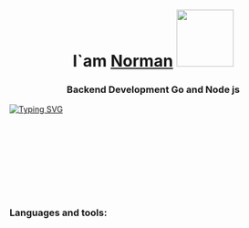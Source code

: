 <h1 align="center">I`am <a href="https://www.youtube.com/watch?v=Wm1ttXHLwl4&ab_channel=KrzysztofUtbult" target="_blank">Norman</a> 
<img src="https://media.tenor.com/ef_emJau35YAAAAi/anime-anime-character.gif" height="100"/></h1>
<h3 align="center">Backend Development Go and Node js</h3>

[![Typing SVG](https://readme-typing-svg.demolab.com?font=Fira+Code&pause=1000&color=F70000&width=435&lines=I+hope+one+day+you'll+forgive+me)](https://git.io/typing-svg)

<h1 align="center"><img scr="https://media1.tenor.com/m/BakbOmX4a-QAAAAC/ranni.gif" height="100"/></h1>



### Languages and tools:
